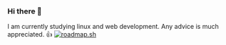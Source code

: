 ### Hi there 👋
I am currently studying linux and web development.
Any advice is much appreciated. 👍
<a href="https://roadmap.sh"><img src="https://roadmap.sh/card/tall/67c1be57580201fc77786f4f?variant=dark" alt="roadmap.sh"/></a>
<!--
**dens-adn/dens-adn** is a ✨ _special_ ✨ repository because its `README.md` (this file) appears on your GitHub profile.

Here are some ideas to get you started:

- 🔭 I’m currently working on ...
- 🌱 I’m currently learning ...
- 👯 I’m looking to collaborate on ...
- 🤔 I’m looking for help with ...
- 💬 Ask me about ...
- 📫 How to reach me: ...
- 😄 Pronouns: ...
- ⚡ Fun fact: ...
-->
